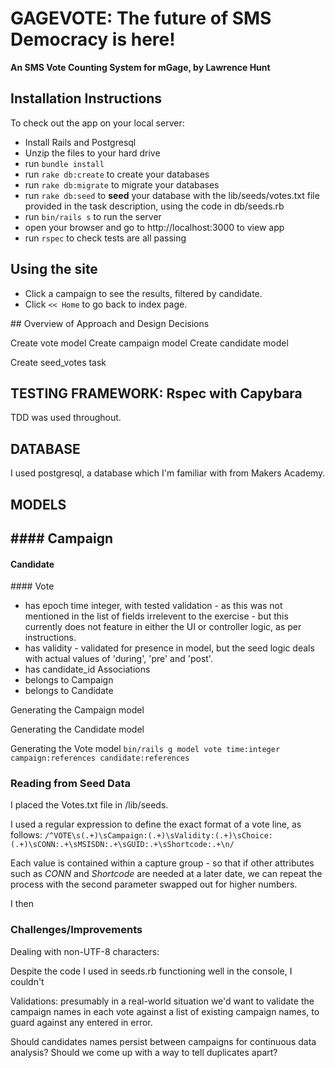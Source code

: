 # GAGEVOTE: The future of SMS Democracy is here!

**An SMS Vote Counting System for mGage, by Lawrence Hunt**

## Installation Instructions

To check out the app on your local server:

* Install Rails and Postgresql
* Unzip the files to your hard drive
* run `bundle install`
* run `rake db:create` to create your databases
* run `rake db:migrate` to migrate your databases
* run `rake db:seed` to **seed** your database with the lib/seeds/votes.txt file provided in the task description, using the code in db/seeds.rb
* run `bin/rails s` to run the server
* open your browser and go to http://localhost:3000 to view app
* run `rspec` to check tests are all passing

## Using the site
* Click a campaign to see the results, filtered by candidate.
* Click `<< Home` to go back to index page.

## Overview of Approach and Design Decisions

Create vote model
Create campaign model
Create candidate model

Create seed_votes task

## TESTING FRAMEWORK: Rspec with Capybara

TDD was used throughout.

## DATABASE

I used postgresql, a database which I'm familiar with from Makers Academy.

## MODELS

#### Campaign
-

#### Candidate

#### Vote
- has epoch time integer, with tested validation - as this was not mentioned in the list of fields irrelevent to the exercise - but this currently does not feature in either the UI or controller logic, as per instructions.
- has validity - validated for presence in model, but the seed logic deals with actual values of 'during', 'pre' and 'post'.
- has candidate_id
Associations
- belongs to Campaign
- belongs to Candidate



Generating the Campaign model

Generating the Candidate model

Generating the Vote model
`bin/rails g model vote time:integer campaign:references candidate:references`


### Reading from Seed Data

I placed the Votes.txt file in /lib/seeds.

I used a regular expression to define the exact format of a vote line, as follows:
`/^VOTE\s(.+)\sCampaign:(.+)\sValidity:(.+)\sChoice:(.+)\sCONN:.+\sMSISDN:.+\sGUID:.+\sShortcode:.+\n/`

Each value is contained within a capture group - so that if other attributes such as _CONN_ and _Shortcode_ are needed at a later date, we can repeat the process with the second parameter swapped out for higher numbers.

I then

### Challenges/Improvements

Dealing with non-UTF-8 characters:

Despite the code I used in seeds.rb functioning well in the console, I couldn't

Validations: presumably in a real-world situation we'd want to validate the campaign names in each vote against a list of existing campaign names, to guard against any entered in error.

Should candidates names persist between campaigns for continuous data analysis? Should we come up with a way to tell duplicates apart?
